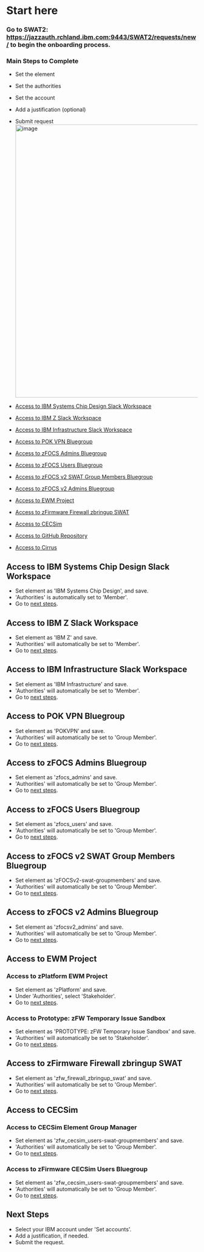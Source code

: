 # Start here
### Go to SWAT2: https://jazzauth.rchland.ibm.com:9443/SWAT2/requests/new/ to begin the onboarding process.

### Main Steps to Complete 
- Set the element
- Set the authorities
- Set the account
- Add a justification (optional)
- Submit request
  <img width="719" alt="image" src="https://github.com/user-attachments/assets/6944c685-3bdb-40b5-8983-f51de4873f89" />


- [Access to IBM Systems Chip Design Slack Workspace](#access-to-ibm-systems-chip-design-slack-workspace)
- [Access to IBM Z Slack Workspace](#access-to-ibm-z-slack-workspace)
- [Access to IBM Infrastructure Slack Workspace](#access-to-ibm-infrastructure-slack-workspace)
- [Access to POK VPN Bluegroup](#access-to-pok-vpn-bluegroup)
- [Access to zFOCS Admins Bluegroup](#access-to-zfocs-admins-bluegroup)
- [Access to zFOCS Users Bluegroup](access-to-zfocs-users-bluegroup)
- [Access to zFOCS v2 SWAT Group Members Bluegroup](#access-to-zfocs-v2-swat-group-members-bluegroup)
- [Access to zFOCS v2 Admins Bluegroup](#access-to-zfocs-v2-admins-bluegroup)
- [Access to EWM Project](#access-to-ewm-project)
- [Access to zFirmware Firewall zbringup SWAT](#access-to-zfirmware-firewall-zbringup-swat)
- [Access to CECSim](#access-to-cecsim)
- [Access to GitHub Repository](#access-to-github-repository)
- [Access to Cirrus](#access-to-cirrus)


## Access to IBM Systems Chip Design Slack Workspace
- Set element as 'IBM Systems Chip Design', and save.
- 'Authorities' is automatically set to 'Member'.
- Go to [next steps](#next-steps).

## Access to IBM Z Slack Workspace
- Set element as 'IBM Z' and save.
- 'Authorities' will automatically be set to 'Member'.
- Go to [next steps](#next-steps).

## Access to IBM Infrastructure Slack Workspace
- Set element as 'IBM Infrastructure' and save.
- 'Authorities' will automatically be set to 'Member'.
- Go to [next steps](#next-steps).

## Access to POK VPN Bluegroup
- Set element as 'POKVPN' and save.
- 'Authorities' will automatically be set to 'Group Member'.
- Go to [next steps](#next-steps).

## Access to zFOCS Admins Bluegroup
- Set element as 'zfocs_admins' and save.
- 'Authorities' will automatically be set to 'Group Member'.
- Go to [next steps](#next-steps).

## Access to zFOCS Users Bluegroup
- Set element as 'zfocs_users' and save.
- 'Authorities' will automatically be set to 'Group Member'.
- Go to [next steps](#next-steps).

## Access to zFOCS v2 SWAT Group Members Bluegroup
- Set element as 'zFOCSv2-swat-groupmembers' and save.
- 'Authorities' will automatically be set to 'Group Member'.
- Go to [next steps](#next-steps).

## Access to zFOCS v2 Admins Bluegroup
- Set element as 'zfocsv2_admins' and save.
- 'Authorities' will automatically be set to 'Group Member'.
- Go to [next steps](#next-steps).

## Access to EWM Project
### Access to zPlatform EWM Project
- Set element as 'zPlatform' and save.
- Under 'Authorities', select 'Stakeholder'.
- Go to [next steps](#next-steps).

### Access to Prototype: zFW Temporary Issue Sandbox
- Set element as 'PROTOTYPE: zFW Temporary Issue Sandbox' and save.
- 'Authorities' will automatically be set to 'Stakeholder'.
- Go to [next steps](#next-steps).

## Access to zFirmware Firewall zbringup SWAT
- Set element as 'zfw_firewall_zbringup_swat' and save.
- 'Authorities' will automatically be set to 'Group Member'.
- Go to [next steps](#next-steps).

## Access to CECSim
### Access to CECSim Element Group Manager
- Set element as 'zfw_cecsim_users-swat-groupmembers' and save.
- 'Authorities' will automatically be set to 'Group Member'.
- Go to [next steps](#next-steps).

### Access to zFirmware CECSim Users Bluegroup
- Set element as 'zfw_cecsim_users-swat-groupmembers' and save.
- 'Authorities' will automatically be set to 'Group Member'.
- Go to [next steps](#next-steps).

## Next Steps
- Select your IBM account under 'Set accounts'.
- Add a justification, if needed.
- Submit the request.

